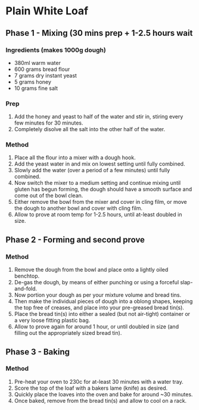 # Plain White Loaf

## Phase 1 - Mixing (30 mins prep + 1-2.5 hours wait

### Ingredients (makes 1000g dough)

* 380ml warm water
* 600 grams bread flour
* 7 grams dry instant yeast
* 5 grams honey
* 10 grams fine salt


### Prep

1. Add the honey and yeast to half of the water and stir in, stiring every few minutes for 30 minutes.
1. Completely disolve all the salt into the other half of the water.


### Method

1. Place all the flour into a mixer with a dough hook.
1. Add the yeast water in and mix on lowest setting until fully combined.
1. Slowly add the water (over a period of a few minutes) until fully combined.
1. Now switch the mixer to a medium setting and continue mixing until gluten has begun forming, the dough should have a smooth surface and come out of the bowl clean.
1. Either remove the bowl from the mixer and cover in cling film, or move the dough to another bowl and cover with cling film.
1. Allow to prove at room temp for 1-2.5 hours, until at-least doubled in size.


## Phase 2 - Forming and second prove

### Method

1. Remove the dough from the bowl and place onto a lightly oiled benchtop.
1. De-gas the dough, by means of either punching or using a forceful slap-and-fold.
1. Now portion your dough as per your mixture volume and bread tins.
1. Then make the individual pieces of dough into a oblong shapes, keeping the top free of creases, and place into your pre-greased bread tin(s).
1. Place the bread tin(s) into either a sealed (but not air-tight) container or a very loose fitting plastic bag.
1. Allow to prove again for around 1 hour, or until doubled in size (and filling out the appropriately sized bread tin).


## Phase 3 - Baking

### Method

1. Pre-heat your oven to 230c for at-least 30 minutes with a water tray.
1. Score the top of the loaf with a bakers lame (knife) as desired.
1. Quickly place the loaves into the oven and bake for around ~30 minutes.
1. Once baked, remove from the bread tin(s) and allow to cool on a rack.
